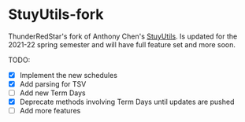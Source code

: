 # StuyUtils-fork

ThunderRedStar's fork of Anthony Chen's [StuyUtils](https://github.com/achen318/stuy-utils). Is updated for the 2021-22 spring semester and will have full feature set and more soon.

TODO:
- [x] Implement the new schedules
- [x] Add parsing for TSV
- [ ] Add new Term Days
- [x] Deprecate methods involving Term Days until updates are pushed
- [ ] Add more features 
